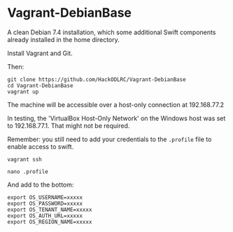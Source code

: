 Vagrant-DebianBase
==================

A clean Debian 7.4 installation, which some additional Swift components already installed in the home directory.

Install Vagrant and Git. 

Then:

    git clone https://github.com/HackODLRC/Vagrant-DebianBase
	cd Vagrant-DebianBase
	vagrant up
	
The machine will be accessible over a host-only connection at 192.168.77.2

In testing, the 'VirtualBox Host-Only Network' on the Windows host was set to 192.168.77.1.
That might not be required. 

Remember: you still need to add your credentials to the `.profile` file to enable access to swift.

    vagrant ssh
   
    nano .profile
   
And add to the bottom:
   
    export OS_USERNAME=xxxxx
    export OS_PASSWORD=xxxxx
    export OS_TENANT_NAME=xxxxx
    export OS_AUTH_URL=xxxxx
    export OS_REGION_NAME=xxxxx
   
  